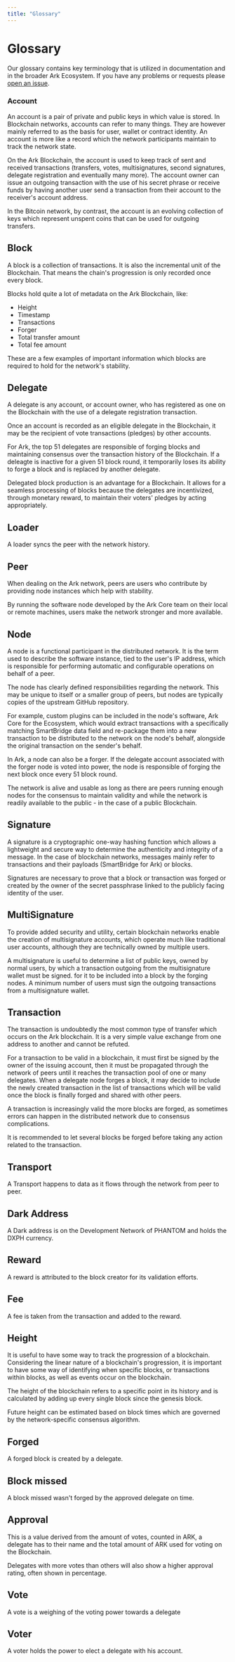 ```yaml
---
title: "Glossary"
---
```


# Glossary

Our glossary contains key terminology that is utilized in documentation and in the broader Ark Ecosystem. If you have any problems or requests please [open an issue](https://github.com/ArkEcosystem/docs).

### Account
An account is a pair of private and public keys in which value is stored. In Blockchain networks, accounts can refer to many things. They are however mainly referred to as the basis for user, wallet or contract identity. An account is more like a record which the network participants maintain to track the network state.

On the Ark Blockchain, the account is used to keep track of sent and received transactions (transfers, votes, multisignatures, second signatures, delegate registration and eventually many more). The account owner can issue an outgoing transaction with the use of his secret phrase or receive funds by having another user send a transaction from their account to the receiver's account address.

In the Bitcoin network, by contrast, the account is an evolving collection of keys which represent unspent coins that can be used for outgoing transfers.
## Block
A block is a collection of transactions. It is also the incremental unit of the Blockchain. That means the chain's progression is only recorded once every block.

Blocks hold quite a lot of metadata on the Ark Blockchain, like:

- Height
- Timestamp
- Transactions
- Forger
- Total transfer amount
- Total fee amount

These are a few examples of important information which blocks are required to hold for the network's stability.
## Delegate
A delegate is any account, or account owner, who has registered as one on the Blockchain with the use of a delegate registration transaction.

Once an account is recorded as an eligible delegate in the Blockchain, it may be the recipient of vote transactions (pledges) by other accounts.

For Ark, the top 51 delegates are responsible of forging blocks and maintaining consensus over the transaction history of the Blockchain. If a deleagte is inactive for a given 51 block round, it temporarily loses its ability to forge a block and is replaced by another delegate.

Delegated block production is an advantage for a Blockchain. It allows for a seamless processing of blocks because the delegates are incentivized, through monetary reward, to maintain their voters' pledges by acting appropriately.
## Loader
A loader syncs the peer with the network history.

## Peer
When dealing on the Ark network, peers are users who contribute by providing node instances which help with stability.

By running the software node developed by the Ark Core team on their local or remote machines, users make the network stronger and more available.
## Node
A node is a functional participant in the distributed network. It is the term used to describe the software instance, tied to the user's IP address, which is responsible for performing automatic and configurable operations on behalf of a peer.

The node has clearly defined responsibilities regarding the network. This may be unique to itself or a smaller group of peers, but nodes are typically copies of the upstream GitHub repository. 

For example, custom plugins can be included in the node's software, Ark Core for the Ecosystem, which would extract transactions with a specifically matching SmartBridge data field and re-package them into a new transaction to be distributed to the network on the node's behalf, alongside the original transaction on the sender's behalf.

In Ark, a node can also be a forger. If the delegate account associated with the forger node is voted into power, the node is responsible of forging the next block once every 51 block round.

The network is alive and usable as long as there are peers running enough nodes for the consensus to maintain validity and while the network is readily available to the public - in the case of a public Blockchain.
## Signature
A signature is a cryptographic one-way hashing function which allows a lightweight and secure way to determine the authenticity and integrity of a message. In the case of blockchain networks, messages mainly refer to transactions and their payloads (SmartBridge for Ark) or blocks.

Signatures are necessary to prove that a block or transaction was forged or created by the owner of the secret passphrase linked to the publicly facing identity of the user.

## MultiSignature
To provide added security and utility, certain blockchain networks enable the creation of multisignature accounts, which operate much like traditional user accounts, although they are technically owned by multiple users.

A multisignature is useful to determine a list of public keys, owned by normal users, by which a transaction outgoing from the multisignature wallet must be signed. for it to be included into a block by the forging nodes. A minimum number of users must sign the outgoing transactions from a multisignature wallet.

## Transaction
The transaction is undoubtedly the most common type of transfer which occurs on the Ark blockchain. It is a very simple value exchange from one address to another and cannot be refuted.

For a transaction to be valid in a blockchain, it must first be signed by the owner of the issuing account, then it must be propagated through the network of peers until it reaches the transaction pool of one or many delegates. When a delegate node forges a block, it may decide to include the newly created transaction in the list of transactions which will be valid once the block is finally forged and shared with other peers.

A transaction is increasingly valid the more blocks are forged, as sometimes errors can happen in the distributed network due to consensus complications.

It is recommended to let several blocks be forged before taking any action related to the transaction.

## Transport
A Transport happens to data as it flows through the network from peer to peer.

## Dark Address
A Dark address is on the Development Network of PHANTOM and holds the DXPH currency.

## Reward
A reward is attributed to the block creator for its validation efforts.

## Fee
A fee is taken from the transaction and added to the reward.

## Height
It is useful to have some way to track the progression of a blockchain. Considering the linear nature of a blockchain's progression, it is important to have some way of identifying when specific blocks, or transactions within blocks, as well as events occur on the blockchain.

The height of the blockchain refers to a specific point in its history and is calculated by adding up every single block since the genesis block.

Future height can be estimated based on block times which are governed by the network-specific consensus algorithm.

## Forged
A forged block is created by a delegate.

## Block missed
A block missed wasn't forged by the approved delegate on time.

## Approval
This is a value derived from the amount of votes, counted in ARK, a delegate has to their name and the total amount of ARK used for voting on the Blockchain.

Delegates with more votes than others will also show a higher approval rating, often shown in percentage.

## Vote
A vote is a weighing of the voting power towards a delegate

## Voter
A voter holds the power to elect a delegate with his account.
